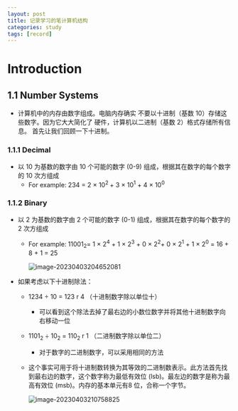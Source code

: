 ```yaml
---
layout: post
title: 记录学习的笔计算机结构
categories: study
tags: [record]
---
```



# Introduction



## 1.1	Number Systems

- 计算机中的内存由数字组成。电脑内存确实 不要以十进制（基数 10）存储这些数字。因为它大大简化了 硬件，计算机以二进制（基数 2）格式存储所有信息。 首先让我们回顾一下十进制。

  

### 1.1.1	Decimal

- 以 10 为基数的数字由 10 个可能的数字 (0-9) 组成，根据其在数字的每个数字的 10 次方组成
  - For example: 234 = 2 × 10<sup>2 </sup>+ 3 × 10<sup>1</sup> + 4 × 10<sup>0</sup>

### 1.1.2 	Binary

- 以 2 为基数的数字由 2 个可能的数字 (0-1) 组成，根据其在数字的每个数字的 2 次方组成

  - For example: 11001<sub>2</sub>= 1 × 2<sup>4</sup> + 1 × 2<sup>3</sup> + 0 × 2<sup>2</sup>+ 0 × 2<sup>1</sup> + 1 × 2<sup>0</sup> = 16 + 8 + 1 = 25

    ![image-20230403204652081](D:\Typora\Photo\image-20230403204652081.png)



- 如果考虑以下十进制除法：

  - 1234 ÷ 10 = 123 r 4						 （十进制数字除以单位十）

    - 可以看到这个除法去掉了最右边的小数位数字并将其他十进制数字向右移动一位

  - 1101<sub>2</sub> ÷ 10<sub>2</sub> = 110<sub>2</sub> r 1					（二进制数字除以单位二）

    - 对于数字的二进制数字，可以采用相同的方法

  - 这个事实可用于将十进制数转换为其等效的二进制数表示。此方法首先找到最右边的数字，这个数字称为最低有效位 (lsb)。最左边的数字是称为最高有效位 (msb)。内存的基本单元有8 位，合称一个字节。

    ![image-20230403210758825](D:\Typora\Photo\image-20230403210758825.png)

    

    